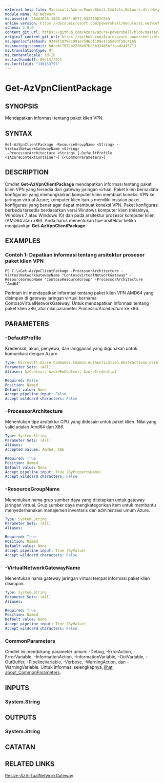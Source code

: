 ```yaml
---
external help file: Microsoft.Azure.PowerShell.Cmdlets.Network.dll-Help.xml
Module Name: Az.Network
ms.assetid: 2B4A3E2A-1868-492F-9F77-932319D2CE6D
online version: https://docs.microsoft.com/powershell/module/az.network/get-azvpnclientpackage
schema: 2.0.0
content_git_url: https://github.com/Azure/azure-powershell/blob/master/src/Network/Network/help/Get-AzVpnClientPackage.md
original_content_git_url: https://github.com/Azure/azure-powershell/blob/master/src/Network/Network/help/Get-AzVpnClientPackage.md
ms.openlocfilehash: 9340f18792cd91e7506c1198e17a5d0df50c4165
ms.sourcegitcommit: 6dce6f7972b2236b87b25b31465bffaad2435711
ms.translationtype: MT
ms.contentlocale: id-ID
ms.lasthandoff: 09/13/2021
ms.locfileid: "136153755"
---
```

# Get-AzVpnClientPackage

## SYNOPSIS
Mendapatkan informasi tentang paket klien VPN.

## SYNTAX

```
Get-AzVpnClientPackage -ResourceGroupName <String> -VirtualNetworkGatewayName <String>
 -ProcessorArchitecture <String> [-DefaultProfile <IAzureContextContainer>] [<CommonParameters>]
```

## DESCRIPTION
Cmdlet **Get-AzVpnClientPackage** mendapatkan informasi tentang paket klien VPN yang tersedia dari gateway jaringan virtual.
Paket klien berisi data konfigurasi yang memungkinkan komputer klien membuat koneksi VPN ke jaringan virtual Azure; komputer klien harus memiliki instalan paket konfigurasi yang benar agar dapat membuat koneksi VPN.
Paket konfigurasi berbeda tersedia berdasarkan versi Windows komputer klien (misalnya, Windows 7 atau Windows 10) dan pada arsitektur prosesor komputer klien (AMD64 atau x86).
Anda harus menentukan tipe arsitektur ketika menjalankan **Get-AzVpnClientPackage**.

## EXAMPLES

### Contoh 1: Dapatkan informasi tentang arsitektur prosesor paket klien VPN
```
PS C:\>Get-AzVpnClientPackage -ProcessorArchitecture -VirtualNetworkGatewayName "ContosoVirtualNetworkGateway" -ResourceGroupName "ContosoResourceGroup" -ProcessorArchitecture "Amd64"
```

Perintah ini mendapatkan informasi tentang paket klien VPN AMD64 yang disimpan di gateway jaringan virtual bernama ContosoVirtualNetworkGateway.
Untuk mendapatkan informasi tentang paket klien x86, atur nilai parameter *ProcessorArchitecture* ke x86.

## PARAMETERS

### -DefaultProfile
Kredensial, akun, penyewa, dan langganan yang digunakan untuk komunikasi dengan Azure.

```yaml
Type: Microsoft.Azure.Commands.Common.Authentication.Abstractions.Core.IAzureContextContainer
Parameter Sets: (All)
Aliases: AzContext, AzureRmContext, AzureCredential

Required: False
Position: Named
Default value: None
Accept pipeline input: False
Accept wildcard characters: False
```

### -ProcessorArchitecture
Menentukan tipe arsitektur CPU yang didesain untuk paket klien.
Nilai yang valid adalah Amd64 dan X86.

```yaml
Type: System.String
Parameter Sets: (All)
Aliases:
Accepted values: Amd64, X86

Required: True
Position: Named
Default value: None
Accept pipeline input: True (ByPropertyName)
Accept wildcard characters: False
```

### -ResourceGroupName
Menentukan nama grup sumber daya yang ditetapkan untuk gateway jaringan virtual.
Grup sumber daya mengkategorikan item untuk membantu menyederhanakan manajemen inventaris dan administrasi umum Azure.

```yaml
Type: System.String
Parameter Sets: (All)
Aliases:

Required: True
Position: Named
Default value: None
Accept pipeline input: True (ByValue)
Accept wildcard characters: False
```

### -VirtualNetworkGatewayName
Menentukan nama gateway jaringan virtual tempat informasi paket klien disimpan.

```yaml
Type: System.String
Parameter Sets: (All)
Aliases:

Required: True
Position: Named
Default value: None
Accept pipeline input: True (ByValue)
Accept wildcard characters: False
```

### CommonParameters
Cmdlet ini mendukung parameter umum: -Debug, -ErrorAction, -ErrorVariable, -InformationAction, -InformationVariable, -OutVariable, -OutBuffer, -PipelineVariable, -Verbose, -WarningAction, dan -WarningVariable. Untuk informasi selengkapnya, [lihat about_CommonParameters](http://go.microsoft.com/fwlink/?LinkID=113216).

## INPUTS

### System.String

## OUTPUTS

### System.String

## CATATAN

## RELATED LINKS

[Resize-AzVirtualNetworkGateway](./Resize-AzVirtualNetworkGateway.md)
